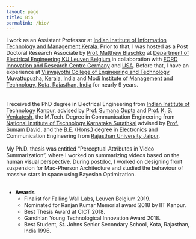 ```yaml
---
layout: page
title: Bio
permalink: /bio/
---
```


I work as an Assistant Professor at [Indian Institute of Information Technology and Management Kerala](https://www.iiitmk.ac.in/). Prior to that, I was hosted as a Post Doctoral Research Associate by [Prof. Matthew Blaschko](https://homes.esat.kuleuven.be/~mblaschk/)  at [Department of Electrical Engineering KU Leuven Belgium](https://www.esat.kuleuven.be/psi) in collaboration with [FORD Innovation and Research Centre Germany](https://www.ford.de/) and [USA](https://www.ford.com/). Before that, I have an experience at [Viswajyothi College of Engineering and Technology Muvattupuzha, Kerala, India](https://vjcet.org/#/) and [Modi Institute of Management and Technology, Kota, Rajasthan, India](http://www.modiedukota.org/) for nearly 9 years.  
<br/><br/>
I received the PhD degree in Electrical Engineering from [Indian Institute of Technology Kanpur](https://iitk.ac.in/), advised by [Prof. Sumana Gupta](http://www.iitk.ac.in/ee/people/fac-pages/sumana.shtml) and [Prof. K. S. Venkatesh](http://home.iitk.ac.in/~venkats/), the M.Tech. Degree in Communication Engineering from [National Institute of Technology Karnataka Surathkal](https://www.nitk.ac.in/) advised by [Prof. Sumam David](https://sumam.nitk.ac.in/), and the B.E. (Hons.) degree in Electronics and Communication Engineering from [Rajasthan University Jaipur](https://www.uniraj.ac.in/).
<br/><br/>
My Ph.D. thesis was entitled “Perceptual Attributes in Video Summarization”, where I worked on summarizing videos based on the human visual perspective. During postdoc, I worked on designing front suspension for Mac-Pherson Architecture and studied the behaviour of massive stars in space using Bayesian Optimization. 
<br/><br/>
* **Awards**
  <br/>
  * Finalist for Falling Wall Labs, Leuven Belgium 2019.
  * Nominated for Ranjan Kumar Memorial award 2018 by IIT Kanpur.
  * Best Thesis Award at CICT 2018.
   * Gandhian Young Technological Innovation Award 2018.
   * Best Student, St. Johns Senior Secondary School, Kota, Rajasthan, India 1996.
